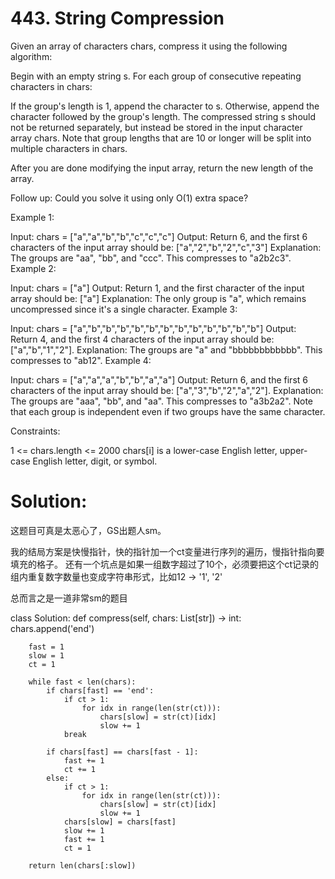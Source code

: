 # 443. String Compression

Given an array of characters chars, compress it using the following algorithm:

Begin with an empty string s. For each group of consecutive repeating characters in chars:

If the group's length is 1, append the character to s.
Otherwise, append the character followed by the group's length.
The compressed string s should not be returned separately, but instead be stored in the input character array chars. Note that group lengths that are 10 or longer will be split into multiple characters in chars.

After you are done modifying the input array, return the new length of the array.

 
Follow up:
Could you solve it using only O(1) extra space?

 

Example 1:

Input: chars = ["a","a","b","b","c","c","c"]
Output: Return 6, and the first 6 characters of the input array should be: ["a","2","b","2","c","3"]
Explanation: The groups are "aa", "bb", and "ccc". This compresses to "a2b2c3".
Example 2:

Input: chars = ["a"]
Output: Return 1, and the first character of the input array should be: ["a"]
Explanation: The only group is "a", which remains uncompressed since it's a single character.
Example 3:

Input: chars = ["a","b","b","b","b","b","b","b","b","b","b","b","b"]
Output: Return 4, and the first 4 characters of the input array should be: ["a","b","1","2"].
Explanation: The groups are "a" and "bbbbbbbbbbbb". This compresses to "ab12".
Example 4:

Input: chars = ["a","a","a","b","b","a","a"]
Output: Return 6, and the first 6 characters of the input array should be: ["a","3","b","2","a","2"].
Explanation: The groups are "aaa", "bb", and "aa". This compresses to "a3b2a2". Note that each group is independent even if two groups have the same character.
 

Constraints:

1 <= chars.length <= 2000
chars[i] is a lower-case English letter, upper-case English letter, digit, or symbol.

# Solution:

这题目可真是太恶心了，GS出题人sm。

我的结局方案是快慢指针，快的指针加一个ct变量进行序列的遍历，慢指针指向要填充的格子。 还有一个坑点是如果一组数字超过了10个，必须要把这个ct记录的组内重复数字数量也变成字符串形式，比如12 -> '1', '2'

总而言之是一道非常sm的题目

class Solution:
    def compress(self, chars: List[str]) -> int:
        chars.append('end')
        
        fast = 1
        slow = 1
        ct = 1
        
        while fast < len(chars):            
            if chars[fast] == 'end':
                if ct > 1:
                    for idx in range(len(str(ct))):
                        chars[slow] = str(ct)[idx]
                        slow += 1
                break
                    
            if chars[fast] == chars[fast - 1]:
                fast += 1
                ct += 1
            else:
                if ct > 1:
                    for idx in range(len(str(ct))):
                        chars[slow] = str(ct)[idx]
                        slow += 1
                chars[slow] = chars[fast]
                slow += 1
                fast += 1
                ct = 1
        
        return len(chars[:slow])
